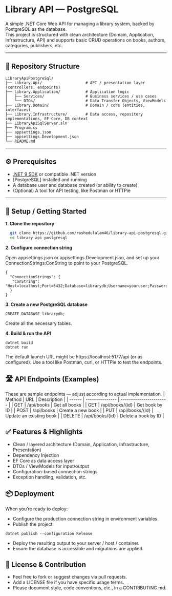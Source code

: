 # Library API — PostgreSQL

A simple .NET Core Web API for managing a library system, backed by PostgreSQL as the database.  
This project is structured with clean architecture (Domain, Application, Infrastructure, API) and supports basic CRUD operations on books, authors, categories, publishers, etc.

---

## 📁 Repository Structure
```
LibraryApiPostgreSql/
├── Library.Api/                   # API / presentation layer (controllers, endpoints)
├── Library.Application/           # Application logic
│   ├── Services/                  # Business services / use cases
│   └── DTOs/                      # Data Transfer Objects, ViewModels
├── Library.Domain/                # Domain / core (entities, interfaces)
├── Library.Infrastructure/        # Data access, repository implementations, EF Core, DB context
├── LibraryApiSqlServer.sln
├── Program.cs
├── appsettings.json
├── appsettings.Development.json
└── README.md
```

---

## ⚙️ Prerequisites

- [.NET 9 SDK](https://dotnet.microsoft.com/download) or compatible .NET version  
- [PostgreSQL] installed and running  
- A database user and database created (or ability to create)  
- (Optional) A tool for API testing, like Postman or HTTPie  

---

## 🔧 Setup / Getting Started

**1. Clone the repository**

```bash
  git clone https://github.com/rashedulalam46/library-api-postgresql.git
  cd library-api-postgresql
```

**2. Configure connection string**
   
Open appsettings.json or appsettings.Development.json, and set up your ConnectionStrings:ConString to point to your PostgreSQL.

```
{
  "ConnectionStrings": {
   "ConString": "Host=localhost;Port=5432;Database=librarydb;Username=youruser;Password=yourpassword"   
  }
}
```
**3. Create a new PostgreSQL database**
```
CREATE DATABASE librarydb;
```

Create all the necessary tables.

**4. Build & run the API**

```
dotnet build
dotnet run
```

The default launch URL might be https://localhost:5177/api (or as configured). Use a tool like Postman, curl, or HTTPie to test the endpoints.

## 🛣️ API Endpoints (Examples)

These are sample endpoints — adjust according to actual implementation.
| Method | URL             | Description             |
| ------ | --------------- | ----------------------- |
| GET    | /api/books      | Get all books           |
| GET    | /api/books/{id} | Get book by ID          |
| POST   | /api/books      | Create a new book       |
| PUT    | /api/books/{id} | Update an existing book |
| DELETE | /api/books/{id} | Delete a book by ID     |

## ✅ Features & Highlights

- Clean / layered architecture (Domain, Application, Infrastructure, Presentation)
- Dependency Injection
- EF Core as data access layer
- DTOs / ViewModels for input/output
- Configuration-based connection strings
- Exception handling, validation, etc.

 ## 📦 Deployment

When you’re ready to deploy:

- Configure the production connection string in environment variables.
- Publish the project:

```
dotnet publish --configuration Release
```

- Deploy the resulting output to your server / host / container.
- Ensure the database is accessible and migrations are applied.

##  📄 License & Contribution

- Feel free to fork or suggest changes via pull requests.
- Add a LICENSE file if you have specific usage terms.
- Please document style, code conventions, etc., in a CONTRIBUTING.md.





